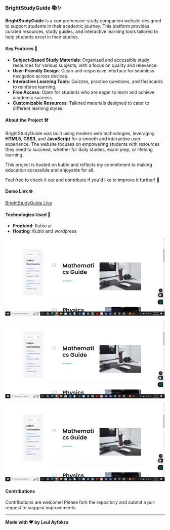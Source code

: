 ### BrightStudyGuide 📚✨  

**BrightStudyGuide** is a comprehensive study companion website designed to support students in their academic journey. This platform provides curated resources, study guides, and interactive learning tools tailored to help students excel in their studies.  

#### Key Features 🌟  
- **Subject-Based Study Materials**: Organized and accessible study resources for various subjects, with a focus on quality and relevance.  
- **User-Friendly Design**: Clean and responsive interface for seamless navigation across devices.  
- **Interactive Learning Tools**: Quizzes, practice questions, and flashcards to reinforce learning.  
- **Free Access**: Open for students who are eager to learn and achieve academic success.  
- **Customizable Resources**: Tailored materials designed to cater to different learning styles.  

#### About the Project 🛠️  
BrightStudyGuide was built using modern web technologies, leveraging **HTML5**, **CSS3**, and **JavaScript** for a smooth and interactive user experience. The website focuses on empowering students with resources they need to succeed, whether for daily studies, exam prep, or lifelong learning.  

This project is hosted on kubio and reflects my commitment to making education accessible and enjoyable for all.  

Feel free to check it out and contribute if you'd like to improve it further! 🌟  

#### Demo Link 🌐  
[BrightStudyGuide Live](https://leul-ayfokru-space.wpkubio.com/brightmindguides/)  

#### Technologies Used 🚀  
- **Frontend**: Kubio ai  
- **Hosting**: Kubio and wordpress


![Homepage](https://github.com/akl-leul/Brightmindguides/blob/main/screenshot%202.PNG)

![Homepage](https://github.com/akl-leul/Brightmindguides/blob/main/screenshot%202.PNG)

![Homepage](https://github.com/akl-leul/Brightmindguides/blob/main/screenshot%202.PNG)
#### Contributions  
Contributions are welcome! Please fork the repository and submit a pull request to suggest improvements.  

---

**Made with ❤️ by Leul Ayfokru**

